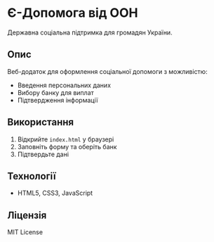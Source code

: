 # Є-Допомога від ООН

Державна соціальна підтримка для громадян України.

## Опис
Веб-додаток для оформлення соціальної допомоги з можливістю:
- Введення персональних даних
- Вибору банку для виплат
- Підтвердження інформації

## Використання
1. Відкрийте `index.html` у браузері
2. Заповніть форму та оберіть банк
3. Підтвердьте дані

## Технології
- HTML5, CSS3, JavaScript

## Ліцензія
MIT License
